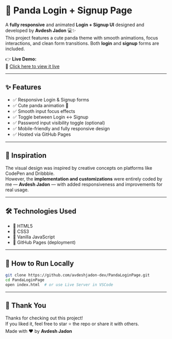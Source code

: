 # 🐼 Panda Login + Signup Page

A **fully responsive** and animated **Login + Signup UI** designed and developed by **Avdesh Jadon** 💻✨  
This project features a cute panda theme with smooth animations, focus interactions, and clean form transitions. Both **login** and **signup** forms are included.

👉 **Live Demo:**  
🔗 [Click here to view it live](https://avdeshjadon-dev.github.io/PandaLogin-SignUpPage/)

---

## ✨ Features

- ✅ Responsive Login & Signup forms  
- ✅ Cute panda animation 🐼  
- ✅ Smooth input focus effects  
- ✅ Toggle between Login ↔ Signup  
- ✅ Password input visibility toggle (optional)  
- ✅ Mobile-friendly and fully responsive design  
- ✅ Hosted via GitHub Pages  

---

## 🧠 Inspiration

The visual design was inspired by creative concepts on platforms like CodePen and Dribbble.  
However, the **implementation and customizations** were entirely coded by me — **Avdesh Jadon** — with added responsiveness and improvements for real usage.

---

## 🛠️ Technologies Used

- 🧱 HTML5  
- 🎨 CSS3  
- 🧠 Vanilla JavaScript  
- 🚀 GitHub Pages (deployment)  

---

## 🧪 How to Run Locally

```bash
git clone https://github.com/avdeshjadon-dev/PandaLoginPage.git
cd PandaLoginPage
open index.html  # or use Live Server in VSCode
```
---

## 🙏 Thank You

Thanks for checking out this project!  
If you liked it, feel free to star ⭐ the repo or share it with others.  
Made with ❤️ by **Avdesh Jadon**
